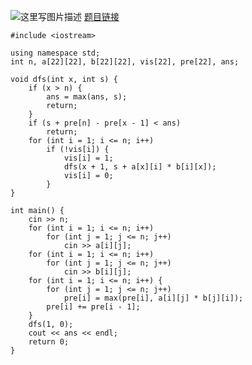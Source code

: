 ![这里写图片描述](https://img-blog.csdn.net/20180624214022780?watermark/2/text/aHR0cHM6Ly9ibG9nLmNzZG4ubmV0L01hdHJpeDk3/font/5a6L5L2T/fontsize/400/fill/I0JBQkFCMA==/dissolve/70)
[题目链接](https://acm.sdut.edu.cn/onlinejudge2/index.php/Home/Contest/contestproblem/cid/2468/pid/1767)

```
#include <iostream>

using namespace std;
int n, a[22][22], b[22][22], vis[22], pre[22], ans;

void dfs(int x, int s) {
    if (x > n) {
        ans = max(ans, s);
        return;
    }
    if (s + pre[n] - pre[x - 1] < ans)
        return;
    for (int i = 1; i <= n; i++)
        if (!vis[i]) {
            vis[i] = 1;
            dfs(x + 1, s + a[x][i] * b[i][x]);
            vis[i] = 0;
        }
}

int main() {
    cin >> n;
    for (int i = 1; i <= n; i++)
        for (int j = 1; j <= n; j++)
            cin >> a[i][j];
    for (int i = 1; i <= n; i++)
        for (int j = 1; j <= n; j++)
            cin >> b[i][j];
    for (int i = 1; i <= n; i++) {
        for (int j = 1; j <= n; j++)
            pre[i] = max(pre[i], a[i][j] * b[j][i]);
        pre[i] += pre[i - 1];
    }
    dfs(1, 0);
    cout << ans << endl;
    return 0;
}

```

